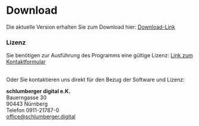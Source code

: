 # Download
Die aktuelle Version erhalten Sie zum Download hier: [Download-Link](https://lizenz.arkivado.digital/lizer/download/Arkivado_Ecodms_Tools)

### Lizenz
Sie benötigen zur Ausführung des Programms eine gültige Lizenz:
 [Link zum Kontaktformular](https://www.schlumberger.digital/#Kontaktformular_Startseite)

<br>Oder Sie kontaktieren uns direkt für den Bezug der Software und Lizenz:<br>

**schlumberger digital e.K.** <br>
Bauerngasse 30 <br>
90443 Nürnberg <br>
Telefon 0911-21787-0 <br>
office@schlumberger.digital
